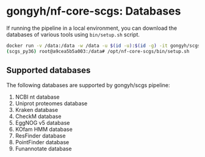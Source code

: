# gongyh/nf-core-scgs: Databases

If running the pipeline in a local environment, you can download the databases of various tools using `bin/setup.sh` script.
```bash
docker run -v /data:/data -w /data -u $(id -u):$(id -g) -it gongyh/scgs /bin/bash
(scgs_py36) root@a9cea5b5a003:/data# /opt/nf-core-scgs/bin/setup.sh
```

## Supported databases

The following databases are supported by gongyh/scgs pipeline:
  1) NCBI nt database
  2) Uniprot proteomes database
  3) Kraken database
  4) CheckM database
  5) EggNOG v5 database
  6) KOfam HMM database
  7) ResFinder database
  8) PointFinder database
  9) Funannotate database

